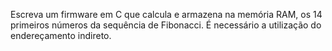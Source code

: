Escreva um firmware em C que calcula e armazena na memória RAM, os 14 primeiros números da sequência de Fibonacci. É necessário a utilização do endereçamento indireto.
